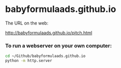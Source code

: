 # babyformulaads.github.io


The URL on the web:

http://babyformulaads.github.io/pitch.html

### To run a webserver on your own computer:

```sh
cd ~/Github/babyformulaads.github.io
python -m http.server
```
